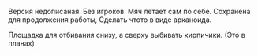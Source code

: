 Версия недописаная.
Без игроков. Мяч летает сам по себе.
Сохранена для продолжения работы,
Сделать чтото в виде арканоида.

Площадка для отбивания снизу,
а сверху выбивать кирпичики.
(Это в планах)

